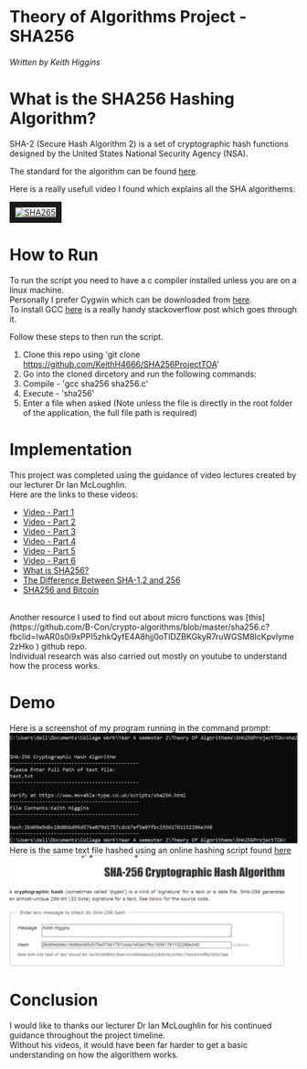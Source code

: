 # Theory of Algorithms Project - SHA256
###### Written by Keith Higgins

# What is the SHA256 Hashing Algorithm? 
SHA-2 (Secure Hash Algorithm 2) is a set of cryptographic hash functions designed by the United States National Security Agency (NSA).

The standard for the algorithm can be found [here](https://nvlpubs.nist.gov/nistpubs/FIPS/NIST.FIPS.180-4.pdf).

Here is a really usefull video I found which explains all the SHA algorithems:

<a href="http://www.youtube.com/watch?feature=player_embedded&v=DMtFhACPnTY
" target="_blank"><img src="http://img.youtube.com/vi/DMtFhACPnTY/0.jpg" 
alt="SHA265" width="240" height="180" border="10" /></a>

# How to Run
To run the script you need to have a c compiler installed unless you are on a linux machine.
 <br /> 
Personally I prefer Cygwin which can be downloaded from [here](https://cygwin.com/install.html).
 <br /> 
To install GCC [here](https://stackoverflow.com/questions/47215330/how-do-i-install-gcc-on-cygwin) is a really handy stackoverflow post which goes through it.

Follow these steps to then run the script.

1. Clone this repo using 'git clone https://github.com/KeithH4666/SHA256ProjectTOA'
2. Go into the cloned dircetory and run the following commands:
3. Compile - 'gcc sha256 sha256.c'
4. Execute - 'sha256'
5. Enter a file when asked (Note unless the file is directly in the root folder of the application, the full file path is required)

# Implementation
This project was completed using the guidance of video lectures created by our lecturer Dr Ian McLoughlin.
</br>
Here are the links to these videos:
* [Video - Part 1](https://web.microsoftstream.com/video/db7c03be-5902-4575-9629-34d176ff1366)
* [Video - Part 2](https://web.microsoftstream.com/video/2a86a2ac-aafb-46e0-a278-a3faa1d13cbf)
* [Video - Part 3](https://web.microsoftstream.com/video/78dc0c8d-a017-48c8-99da-0714866f35cb)
* [Video - Part 4](https://web.microsoftstream.com/video/9daaf80b-9c4c-4fdc-9ef6-159e0e4ccc13)
* [Video - Part 5](https://web.microsoftstream.com/video/200e71ec-1dc1-47a4-9de8-6f58781e3f38) 
* [Video - Part 6](https://web.microsoftstream.com/video/f823809a-d8df-4e12-b243-e1f8ed76b93f)
* [What is SHA256?](https://www.hashgains.com/wiki/s/what-is-sha-256)
* [The Difference Between SHA-1,2 and 256](https://www.thesslstore.com/blog/difference-sha-1-sha-2-sha-256-hash-algorithms)
* [SHA256 and Bitcoin](https://www.mycryptopedia.com/sha-256-related-bitcoin)
</br>
Another resource I used to find out about micro functions was [this](https://github.com/B-Con/crypto-algorithms/blob/master/sha256.c?fbclid=IwAR0s0i9xPPI5zhkQyfE4A8hjj0oTIDZBKGkyR7ruWGSM8IcKpvlyme2zHko
) github repo.
</br>
Individual research was also carried out mostly on youtube to understand how the process works.

# Demo

Here is a screenshot of my program running in the command prompt:
<img src="/Realtime.JPG" alt="Demo"/>
</br>
Here is the same text file hashed using an online hashing script found [here](https://www.movable-type.co.uk/scripts/sha256.html)
<img src="/OnlineHash.JPG" alt="Online"/>

# Conclusion

I would like to thanks our lecturer Dr Ian McLoughlin for his continued guidance throughout the project timeline.
</br>
Without his videos, it would have been far harder to get a basic understanding on how the algorithem works.


